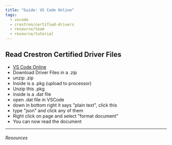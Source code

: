 ```yaml
---
title: "Guide: VS Code Online"
tags:
  - vscode
  - crestron/certified-drivers
  - resource/team
  - resource/tutorial
---
```


## Read Crestron Certified Driver Files

- [VS Code Online](https://vscode.dev)
- Download Driver Files in a .zip
- unzip .zip
- Inside is a .pkg (upload to processor)
- Unzip this .pkg
- inside is a .dat file
- open .dat file in VSCode
- down in bottom right it says "plain text", click this
- type "json" and click any of them
- Right click on page and select "format document"
- You can now read the document


---

###### Resources
